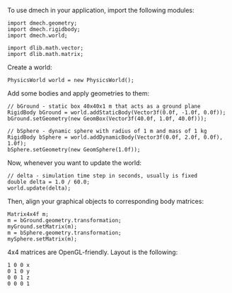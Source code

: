 To use dmech in your application, import the following modules:

    import dmech.geometry;
    import dmech.rigidbody;
    import dmech.world;

    import dlib.math.vector;
    import dlib.math.matrix;

Create a world:

    PhysicsWorld world = new PhysicsWorld();

Add some bodies and apply geometries to them:

    // bGround - static box 40x40x1 m that acts as a ground plane
    RigidBody bGround = world.addStaticBody(Vector3f(0.0f, -1.0f, 0.0f));
    bGround.setGeometry(new GeomBox(Vector3f(40.0f, 1.0f, 40.0f)));

    // bSphere - dynamic sphere with radius of 1 m and mass of 1 kg 
    RigidBody bSphere = world.addDynamicBody(Vector3f(0.0f, 2.0f, 0.0f), 1.0f);
    bSphere.setGeometry(new GeomSphere(1.0f));

Now, whenever you want to update the world:

    // delta - simulation time step in seconds, usually is fixed
    double delta = 1.0 / 60.0;
    world.update(delta);

Then, align your graphical objects to corresponding body matrices:

    Matrix4x4f m;
    m = bGround.geometry.transformation;
    myGround.setMatrix(m);
    m = bSphere.geometry.transformation;
    mySphere.setMatrix(m);

4x4 matrices are OpenGL-friendly. Layout is the following:

    1 0 0 x
    0 1 0 y
    0 0 1 z
    0 0 0 1
